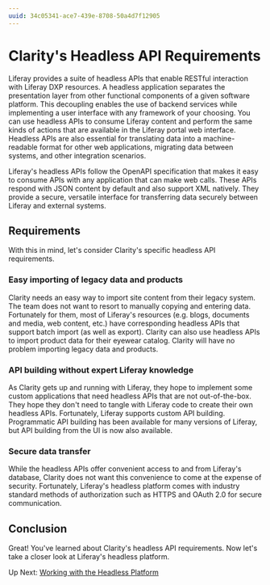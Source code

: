 ```yaml
---
uuid: 34c05341-ace7-439e-8708-50a4d7f12905
---
```

# Clarity's Headless API Requirements

Liferay provides a suite of headless APIs that enable RESTful interaction with Liferay DXP resources. A headless application separates the presentation layer from other functional components of a given software platform. This decoupling enables the use of backend services while implementing a user interface with any framework of your choosing. You can use headless APIs to consume Liferay content and perform the same kinds of actions that are available in the Liferay portal web interface. Headless APIs are also essential for translating data into a machine-readable format for other web applications, migrating data between systems, and other integration scenarios.

Liferay's headless APIs follow the OpenAPI specification that makes it easy to consume APIs with any application that can make web calls. These APIs respond with JSON content by default and also support XML natively. They provide a secure, versatile interface for transferring data securely between Liferay and external systems.

## Requirements

With this in mind, let's consider Clarity's specific headless API requirements. 

### Easy importing of legacy data and products

Clarity needs an easy way to import site content from their legacy system. The team does not want to resort to manually copying and entering data. Fortunately for them, most of Liferay's resources (e.g. blogs, documents and media, web content, etc.) have corresponding headless APIs that support batch import (as well as export). Clarity can also use headless APIs to import product data for their eyewear catalog. Clarity will have no problem importing legacy data and products.

### API building without expert Liferay knowledge

As Clarity gets up and running with Liferay, they hope to implement some custom applications that need headless APIs that are not out-of-the-box. They hope they don't need to tangle with Liferay code to create their own headless APIs. Fortunately, Liferay supports custom API building. Programmatic API building has been available for many versions of Liferay, but API building from the UI is now also available.

### Secure data transfer

While the headless APIs offer convenient access to and from Liferay's database, Clarity does not want this convenience to come at the expense of security. Fortunately, Liferay's headless platform comes with industry standard methods of authorization such as HTTPS and OAuth 2.0 for secure communication. 

## Conclusion

Great! You've learned about Clarity's headless API requirements. Now let's take a closer look at Liferay's headless platform.

Up Next: [Working with the Headless Platform](./working-with-the-headless-platform.md)
